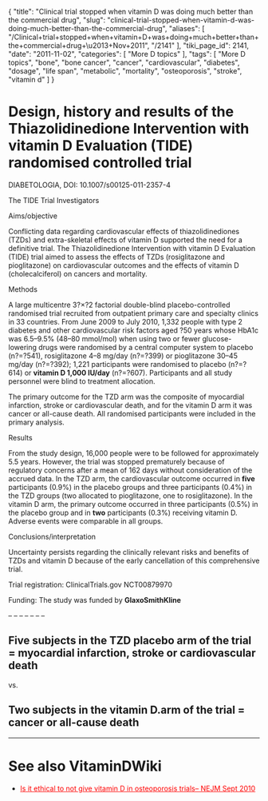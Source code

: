 {
    "title": "Clinical trial stopped when vitamin D was doing much better than the commercial drug",
    "slug": "clinical-trial-stopped-when-vitamin-d-was-doing-much-better-than-the-commercial-drug",
    "aliases": [
        "/Clinical+trial+stopped+when+vitamin+D+was+doing+much+better+than+the+commercial+drug+\u2013+Nov+2011",
        "/2141"
    ],
    "tiki_page_id": 2141,
    "date": "2011-11-02",
    "categories": [
        "More D topics"
    ],
    "tags": [
        "More D topics",
        "bone",
        "bone cancer",
        "cancer",
        "cardiovascular",
        "diabetes",
        "dosage",
        "life span",
        "metabolic",
        "mortality",
        "osteoporosis",
        "stroke",
        "vitamin d"
    ]
}


# Design, history and results of the Thiazolidinedione Intervention with vitamin D Evaluation (TIDE) randomised controlled trial

DIABETOLOGIA, DOI: 10.1007/s00125-011-2357-4

The TIDE Trial Investigators

Aims/objective  

Conflicting data regarding cardiovascular effects of thiazolidinediones (TZDs) and extra-skeletal effects of vitamin D supported the need for a definitive trial. The Thiazolidinedione Intervention with vitamin D Evaluation (TIDE) trial aimed to assess the effects of TZDs (rosiglitazone and pioglitazone) on cardiovascular outcomes and the effects of vitamin D (cholecalciferol) on cancers and mortality.

Methods  

A large multicentre 3?×?2 factorial double-blind placebo-controlled randomised trial recruited from outpatient primary care and specialty clinics in 33 countries. From June 2009 to July 2010, 1,332 people with type 2 diabetes and other cardiovascular risk factors aged ?50 years whose HbA1c was 6.5–9.5% (48–80 mmol/mol) when using two or fewer glucose-lowering drugs were randomised by a central computer system to placebo (n?=?541), rosiglitazone 4–8 mg/day (n?=?399) or pioglitazone 30–45 mg/day (n?=?392); 1,221 participants were randomised to placebo (n?=?614) or  **vitamin D 1,000 IU/day**  (n?=?607). Participants and all study personnel were blind to treatment allocation. 

The primary outcome for the TZD arm was the composite of myocardial infarction, stroke or cardiovascular death, and for the vitamin D arm it was cancer or all-cause death. All randomised participants were included in the primary analysis.

Results  

From the study design, 16,000 people were to be followed for approximately 5.5 years. However, the trial was stopped prematurely because of regulatory concerns after a mean of 162 days without consideration of the accrued data. In the TZD arm, the cardiovascular outcome occurred in  **five**  participants (0.9%) in the placebo groups and three participants (0.4%) in the TZD groups (two allocated to pioglitazone, one to rosiglitazone). In the vitamin D arm, the primary outcome occurred in three participants (0.5%) in the placebo group and in  **two**  participants (0.3%) receiving vitamin D. Adverse events were comparable in all groups.

Conclusions/interpretation  

Uncertainty persists regarding the clinically relevant risks and benefits of TZDs and vitamin D because of the early cancellation of this comprehensive trial.

Trial registration:  ClinicalTrials.gov NCT00879970

Funding:  The study was funded by  **GlaxoSmithKline** 

– – – – – – – 

## Five subjects in the TZD placebo arm of the trial = myocardial infarction, stroke or cardiovascular death

vs.

## Two subjects in the vitamin D.arm of the trial = cancer or all-cause death

- - - - - - - 

# See also VitaminDWiki

* <a href="/posts/is-it-ethical-to-not-give-vitamin-d-in-osteoporosis-trials-nejm" style="color: red; text-decoration: underline;" title="This link has an unknown page_id: 1026">Is it ethical to not give vitamin D in osteoporosis trials– NEJM Sept 2010</a>